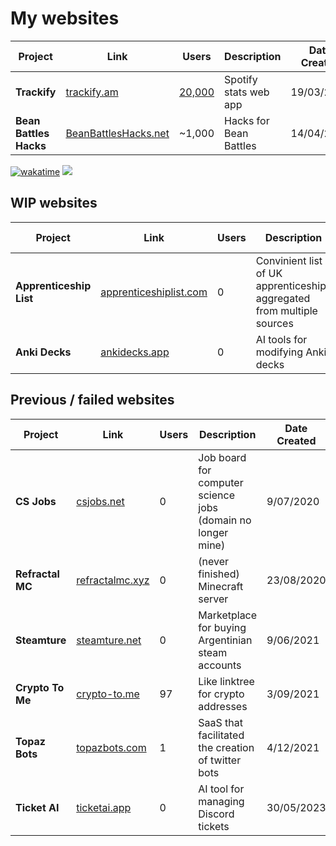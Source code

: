 # My websites

| Project | Link | Users | Description | Date Created |
| ------- | ---- | ----- | ----------- | ------------ |
| **Trackify** | [trackify.am](https://trackify.am) | [20,000](https://trackify.am/meta) | Spotify stats web app | 19/03/2023 |
| **Bean Battles Hacks** | [BeanBattlesHacks.net](https://BeanBattlesHacks.net) | ~1,000 | Hacks for Bean Battles | 14/04/2021 |

[![wakatime](https://wakatime.com/badge/user/7e00b909-a2bd-4160-8fa5-027f2d844940.svg)](https://wakatime.com/@7e00b909-a2bd-4160-8fa5-027f2d844940)
![](https://komarev.com/ghpvc/?username=carter-0)

## WIP websites

| Project | Link | Users | Description | Date Created |
| ------- | ---- | ----- | ----------- | ------------ |
| **Apprenticeship List** | [apprenticeshiplist.com](https://apprenticeshiplist.com) | 0 | Convinient list of UK apprenticeships aggregated from multiple sources | 2023 |
| **Anki Decks** | [ankidecks.app](https://ankidecks.app) | 0 | AI tools for modifying Anki decks | 10/06/2023 |

## Previous / failed websites

| Project | Link | Users | Description | Date Created |
| ------- | ---- | ----- | ----------- | ------------ |
| **CS Jobs** | [csjobs.net](https://csjobs.net) | 0 | Job board for computer science jobs (domain no longer mine) | 9/07/2020 |
| **Refractal MC** | [refractalmc.xyz](https://refractalmc.xyz) | 0 | (never finished) Minecraft server | 23/08/2020 |
| **Steamture** | [steamture.net](https://steamture.net) | 0 | Marketplace for buying Argentinian steam accounts | 9/06/2021 |
| **Crypto To Me** | [crypto-to.me](https://crypto-to.me) | 97 | Like linktree for crypto addresses | 3/09/2021 |
| **Topaz Bots** | [topazbots.com](https://topazbots.com) | 1 | SaaS that facilitated the creation of twitter bots | 4/12/2021 |
| **Ticket AI** | [ticketai.app](https://ticketai.app) | 0 | AI tool for managing Discord tickets | 30/05/2023 |

